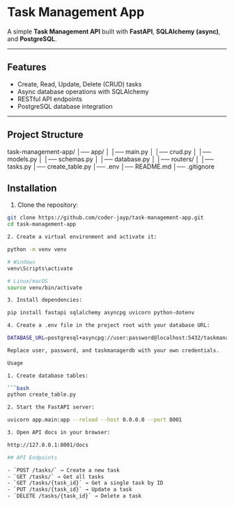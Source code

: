 # Task Management App

A simple **Task Management API** built with **FastAPI**, **SQLAlchemy (async)**, and **PostgreSQL**.

---

## Features

- Create, Read, Update, Delete (CRUD) tasks
- Async database operations with SQLAlchemy
- RESTful API endpoints
- PostgreSQL database integration

---

## Project Structure

task-management-app/
│── app/
│ │── main.py
│ │── crud.py
│ │── models.py
│ │── schemas.py
│ │── database.py
│ │── routers/
│ │── tasks.py
│── create_table.py
│── .env
│── README.md
│── .gitignore


## Installation

1. Clone the repository:

```bash
git clone https://github.com/coder-jayp/task-management-app.git
cd task-management-app

2. Create a virtual environment and activate it:

python -m venv venv

# Windows
venv\Scripts\activate

# Linux/macOS
source venv/bin/activate

3. Install dependencies:

pip install fastapi sqlalchemy asyncpg uvicorn python-dotenv

4. Create a .env file in the project root with your database URL:

DATABASE_URL=postgresql+asyncpg://user:password@localhost:5432/taskmanagerdb

Replace user, password, and taskmanagerdb with your own credentials.

Usage

1. Create database tables:

```bash
python create_table.py

2. Start the FastAPI server:

uvicorn app.main:app --reload --host 0.0.0.0 --port 8001

3. Open API docs in your browser:

http://127.0.0.1:8001/docs

## API Endpoints

- `POST /tasks/` → Create a new task  
- `GET /tasks/` → Get all tasks  
- `GET /tasks/{task_id}` → Get a single task by ID  
- `PUT /tasks/{task_id}` → Update a task  
- `DELETE /tasks/{task_id}` → Delete a task
